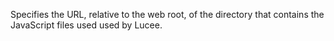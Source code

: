 Specifies the URL, relative to the web root, of the directory that contains the JavaScript files used used by Lucee.
